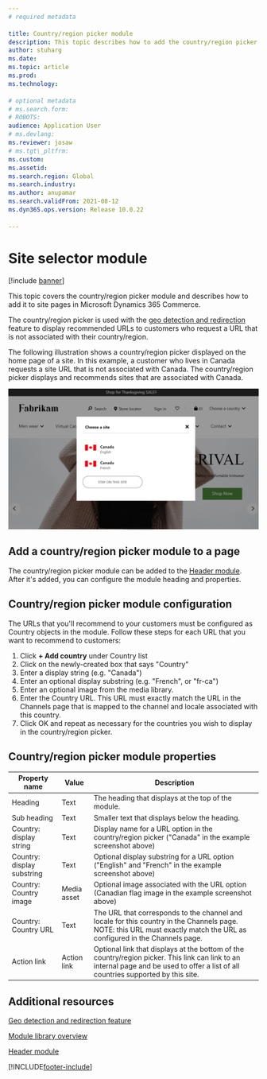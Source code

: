 ```yaml
---
# required metadata

title: Country/region picker module
description: This topic describes how to add the country/region picker module to a site page in Microsoft Dynamics 365 Commerce, and how to configure it to display site options for your customers. 
author: stuharg
ms.date: 
ms.topic: article
ms.prod:
ms.technology:

# optional metadata
# ms.search.form:
# ROBOTS:
audience: Application User
# ms.devlang:
ms.reviewer: josaw
# ms.tgt\_pltfrm:
ms.custom:
ms.assetid:
ms.search.region: Global
ms.search.industry:
ms.author: anupamar
ms.search.validFrom: 2021-08-12
ms.dyn365.ops.version: Release 10.0.22

---
```


# Site selector module

[!include [banner](includes/banner.md)]

This topic covers the country/region picker module and describes how to add it to site pages in Microsoft Dynamics 365 Commerce.

The country/region picker is used with the [geo detection and redirection](geo-redirection.md) feature to display recommended URLs to customers who request a URL that is not associated with their country/region. 

The following illustration shows a country/region picker displayed on the home page of a site. In this example, a customer who lives in Canada requests a site URL that is not associated with Canada. The country/region picker displays and recommends sites that are associated with Canada. 

![Example of a country/region picker module displaying on a home page.](./media/Geo_country-region-module-insitu.PNG)



## Add a country/region picker module to a page

The country/region picker module can be added to the [Header module](author-header-module.md). After it's added, you can configure the module heading and properties.



## Country/region picker module configuration 

The URLs that you'll recommend to your customers must be configured as Country objects in the module. Follow these steps for each URL that you want to recommend to customers:

1. Click **+ Add country** under Country list 
2. Click on the newly-created box that says "Country"
3. Enter a display string (e.g. "Canada")
4. Enter an optional display substring (e.g. "French", or "fr-ca") 
5. Enter an optional image from the media library.
6. Enter the Country URL. This URL must exactly match the URL in the Channels page that is mapped to the channel and locale associated with this country. 
7. Click OK and repeat as necessary for the countries you wish to display in the country/region picker. 



## Country/region picker module properties

| Property name              | Value       | Description                                                  |
| -------------------------- | ----------- | ------------------------------------------------------------ |
| Heading                    | Text        | The heading that displays at the top of the module.          |
| Sub heading                | Text        | Smaller text that displays below the heading.                |
| Country: display string    | Text        | Display name for a URL option in the country/region picker ("Canada" in the example screenshot above) |
| Country: display substring | Text        | Optional display substring for a URL option ("English" and "French" in the example screenshot above) |
| Country: Country image     | Media asset | Optional image associated with the URL option (Canadian flag image in the example screenshot above) |
| Country: Country URL       | Text        | The URL that corresponds to the channel and locale for this country in the Channels page. NOTE: this URL must exactly match the URL as configured in the Channels page. |
| Action link                | Action link | Optional link that displays at the bottom of the country/region picker. This link can link to an internal page and be used to offer a list of all countries supported by this site. |



## Additional resources

[Geo detection and redirection feature](geo-redirection.md)

[Module library overview](starter-kit-overview.md)

[Header module](author-header-module.md)




[!INCLUDE[footer-include](../includes/footer-banner.md)]